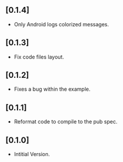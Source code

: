 ## [0.1.4]

* Only Android logs colorized messages.

## [0.1.3]

* Fix code files layout.

## [0.1.2]

* Fixes a bug within the example.

## [0.1.1]

* Reformat code to compile to the pub spec.

## [0.1.0]

* Intitial Version.
